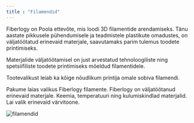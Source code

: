 ```yaml
---
title : "Filamendid"
---
```


Fiberlogy on Poola ettevõte, mis loodi 3D filamentide arendamiseks. Tänu aastate pikkusele pühendumisele ja teadmistele plastikute omadustes, on väljatöötatud erinevaid materjale, saavutamaks parim tulemus toodete printimiseks.

Materjalide väljatöötamisel on just arvestatud tehnoloogiliste ning spetsiifiliste toodete printimiseks mõeldud filamentidele.

Tootevalikust leiab ka kõige nõudlikum printija omale sobiva filamendi.

Pakume laias valikus Fiberlogy filamente. Fiberlogy on väljatöötanud erinevaid materjale. Keemia, temperatuuri ning kulumiskindlad materjalid.  Lai valik erinevaid värvitoone.

![filamendid](/img/filamendid.jpg)

